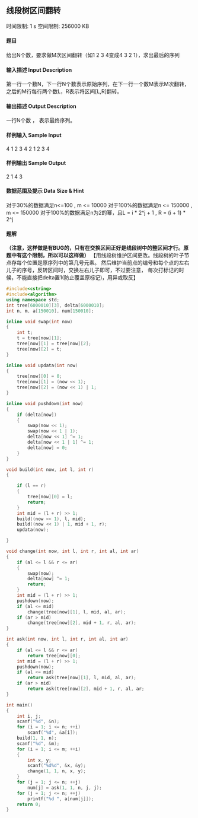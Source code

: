 ## 线段树区间翻转
时间限制: 1 s  空间限制: 256000 KB

#### 题目
给出N个数，要求做M次区间翻转（如1 2 3 4变成4 3 2 1），求出最后的序列

#### 输入描述 Input Description

第一行一个数N，下一行N个数表示原始序列，在下一行一个数M表示M次翻转，之后的M行每行两个数L，R表示将区间[L,R]翻转。

#### 输出描述 Output Description

一行N个数 ， 表示最终序列。

#### 样例输入 Sample Input
4
1 2 3 4
2
1 2
3 4

#### 样例输出 Sample Output
2 1 4 3

#### 数据范围及提示 Data Size & Hint
对于30%的数据满足n<=100 , m <= 10000
对于100%的数据满足n <= 150000 , m <= 150000
对于100%的数据满足n为2的幂，且L = i * 2^j + 1 , R = (i + 1) * 2^j

#### 题解
**（注意，这样做是有BUG的，只有在交换区间正好是线段树中的整区间才行。原题中有这个限制，所以可以这样做）**
【用线段树维护区间更改。线段树的叶子节点存每个位置是原序列中的第几号元素。
然后维护当前点的编号和每个点的左右儿子的序号，反转区间时，交换左右儿子即可，不过要注意，
每次打标记的时候，不能直接把delta置1(防止覆盖原标记)，用异或取反】


```cpp
#include<cstring>
#include<algorithm>
using namespace std;
int tree[6000010][3], delta[6000010];
int n, m, a[150010], num[150010];

inline void swap(int now)
{
	int t;
	t = tree[now][1];
	tree[now][1] = tree[now][2];
	tree[now][2] = t;
}

inline void updata(int now)
{
	tree[now][0] = 0;
	tree[now][1] = (now << 1);
	tree[now][2] = (now << 1) | 1;
}

inline void pushdown(int now)
{
	if (delta[now])
	{
		swap(now << 1);
		swap(now << 1 | 1);
		delta[now << 1] ^= 1;
		delta[now << 1 | 1] ^= 1;
		delta[now] = 0;
	}
}

void build(int now, int l, int r)
{

	if (l == r)
	{
		tree[now][0] = l;
		return;
	}
	int mid = (l + r) >> 1;
	build((now << 1), l, mid);
	build((now << 1) | 1, mid + 1, r);
	updata(now);

}

void change(int now, int l, int r, int al, int ar)
{
	if (al <= l && r <= ar)
	{
		swap(now);
		delta[now] ^= 1;
		return;
	}
	int mid = (l + r) >> 1;
	pushdown(now);
	if (al <= mid)
		change(tree[now][1], l, mid, al, ar);
	if (ar > mid)
		change(tree[now][2], mid + 1, r, al, ar);
}

int ask(int now, int l, int r, int al, int ar)
{
	if (al <= l && r <= ar) 
		return tree[now][0];
	int mid = (l + r) >> 1;
	pushdown(now);
	if (al <= mid) 
		return ask(tree[now][1], l, mid, al, ar);
	if (ar > mid) 
		return ask(tree[now][2], mid + 1, r, al, ar;
}

int main()
{
	int i, j;
	scanf("%d", &n);
	for (i = 1; i <= n; ++i) 
		scanf("%d", &a[i]);
	build(1, 1, n);
	scanf("%d", &m);
	for (i = 1; i <= m; ++i)
	{
		int x, y;
		scanf("%d%d", &x, &y);
		change(1, 1, n, x, y);
	}
	for (j = 1; j <= n; ++j) 
		num[j] = ask(1, 1, n, j, j);
	for (j = 1; j <= n; ++j) 
		printf("%d ", a[num[j]]);
	return 0;
}

```